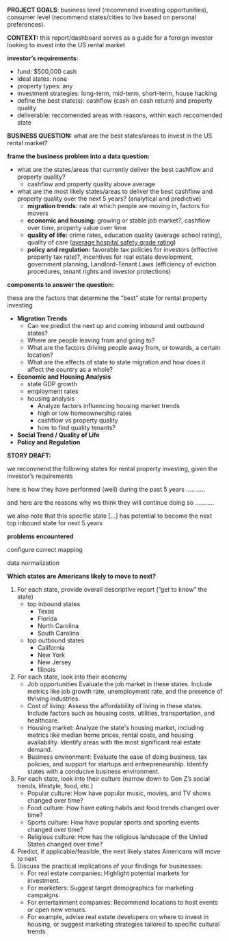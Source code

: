 **PROJECT GOALS**: business level (recommend investing opportunities), consumer level (recommend states/cities to live based on personal preferences).

********CONTEXT:******** this report/dashboard serves as a guide for a foreign investor looking to invest into the US rental market

**investor’s requirements:**

- fund: $500,000 cash
- ideal states: none
- property types: any
- investment strategies: long-term, mid-term, short-term, house hacking
- define the best state(s): cashflow (cash on cash return) and property quality
- deliverable: reccomended areas with reasons, within each reccomended state

**************************************BUSINESS QUESTION:************************************** what are the best states/areas to invest in the US rental market?

**frame the business problem into a data question:** 

- what are the states/areas that currently deliver the best cashflow and property quality?
    - cashflow and property quality above average
- what are the most likely states/areas to deliver the best cashflow and property quality over the next 5 years? (analytical and predictive)
    - **migration trends:** rate at which people are moving in, factors for movers
    - **economic and housing:** growing or stable job market?, cashflow over time, property value over time
    - **quality of life:** crime rates, education quality (average school rating), quality of care ([average hospital safety grade rating](https://www.hospitalsafetygrade.org/search?findBy=state&zip_code=&city=&state_prov=TX&hospital=))
    - **policy and regulation:** favorable tax policies for investors (effective property tax rate)?, incentives for real estate development, government planning, Landlord-Tenant Laws (efficiency of eviction procedures, tenant rights and investor protections)

**************components to answer the question:**************

these are the factors that determine the “best” state for rental property investing

- **Migration Trends**
    - Can we predict the next up and coming inbound and outbound states?
    - Where are people leaving from and going to?
    - What are the factors driving people away from, or towards, a certain location?
    - What are the effects of state to state migration and how does it affect the country as a whole?
- **Economic and Housing Analysis**
    - state GDP growth
    - employment rates
    - housing analysis
        - Analyze factors influencing housing market trends
        - high or low homeownership rates
        - cashflow vs property quality
        - how to find quality tenants?
- **Social Trend / Quality of Life**
- **Policy and Regulation**

****************************STORY DRAFT:**************************** 

we recommend the following states for rental property investing, given the investor’s requirements

here is how they have performed (well) during the past 5 years ………..

and here are the reasons why we think they will continue doing so ………..

we also note that this specific state […] has potential to become the next top inbound state for next 5 years

**************problems encountered**************

configure correct mapping

data normalization

**Which states are Americans likely to move to next?**

1. For each state, provide overall descriptive report (”get to know” the state)
    - top inbound states
        - Texas
        - Florida
        - North Carolina
        - South Carolina
    - top outbound states
        - California
        - New York
        - New Jersey
        - Illinois
2. For each state, look into their economy
    - Job opportunities Evaluate the job market in these states. Include metrics like job growth rate, unemployment rate, and the presence of thriving industries.
    - Cost of living: Assess the affordability of living in these states. Include factors such as housing costs, utilities, transportation, and healthcare.
    - Housing market: Analyze the state's housing market, including metrics like median home prices, rental costs, and housing availability. Identify areas with the most significant real estate demand.
    - Business environment: Evaluate the ease of doing business, tax policies, and support for startups and entrepreneurship. Identify states with a conducive business environment.
3. For each state, look into their culture (narrow down to Gen Z’s social trends, lifestyle, food, etc.)
    - Popular culture: How have popular music, movies, and TV shows changed over time?
    - Food culture: How have eating habits and food trends changed over time?
    - Sports culture: How have popular sports and sporting events changed over time?
    - Religious culture: How has the religious landscape of the United States changed over time?
4. Predict, if applicable/feasible, the next likely states Americans will move to next
5. Discuss the practical implications of your findings for businesses:
    - For real estate companies: Highlight potential markets for investment.
    - For marketers: Suggest target demographics for marketing campaigns.
    - For entertainment companies: Recommend locations to host events or open new venues.
    - For example, advise real estate developers on where to invest in housing, or suggest marketing strategies tailored to specific cultural trends.
